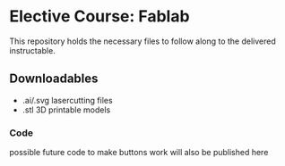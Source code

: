 # Elective Course: Fablab    
This repository holds the necessary files to follow along to the delivered instructable.    
## Downloadables   
- .ai/.svg lasercutting files
- .stl 3D printable models    
    
### Code    
possible future code to make buttons work will also be published here
